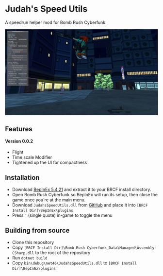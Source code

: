 # Judah's Speed Utils

A speedrun helper mod for Bomb Rush Cyberfunk.

![Screenshot](screenshot.png)

## Features

#### Version 0.0.2

- Flight
- Time scale Modifier
- Tightened up the UI for compactness

## Installation

- Download [BepInEx 5.4.21](https://github.com/BepInEx/BepInEx/releases/tag/v5.4.21) and extract it to your BRCF install directory.
- Open Bomb Rush Cyberfunk so BepInEx will run its setup, then close the game once you're at the main menu.
- Download `JudahsSpeedUtils.dll` from [GitHub](https://github.com/judah-caruso/SpeedUtils/releases) and place it into `[BRCF Install Dir]\BepInEx\plugins` 
- Press `'` (single quote) in-game to toggle the menu

## Building from source
- Clone this repository
- Copy `[BRCF Install Dir]\Bomb Rush Cyberfunk_Data\Managed\Assembly-CSharp.dll` to the root of the repository
- Run `dotnet build`
- Copy `bin\debug\net46\JudahsSpeedUtils.dll` to `[BRCF Install Dir]\BepInEx\plugins`